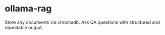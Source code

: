 # ollama-rag
Store any documents via chromadb. Ask QA questions with structured and repeatable output. 
